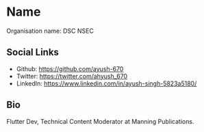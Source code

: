 # Name
Organisation name: DSC NSEC


## Social Links
- Github: https://github.com/ayush-670
- Twitter: https://twitter.com/ahyush_670
- LinkedIn: https://www.linkedin.com/in/ayush-singh-5823a5180/

## Bio
Flutter Dev, Technical Content Moderator at Manning Publications. 